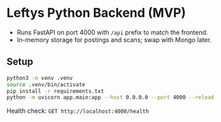 # Leftys Python Backend (MVP)

- Runs FastAPI on port 4000 with `/api` prefix to match the frontend.
- In-memory storage for postings and scans; swap with Mongo later.

## Setup

```bash
python3 -m venv .venv
source .venv/bin/activate
pip install -r requirements.txt
python -m uvicorn app.main:app --host 0.0.0.0 --port 4000 --reload
```

Health check: `GET http://localhost:4000/health`
